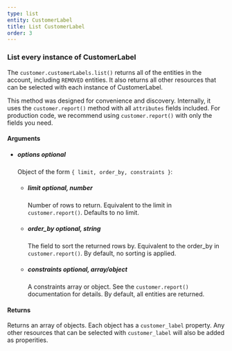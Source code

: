 ```yaml
---
type: list
entity: CustomerLabel 
title: List CustomerLabel 
order: 3
---
```


### List every instance of CustomerLabel 


The `customer.customerLabels.list()` returns all of the entities in the account, including `REMOVED` entities. It also returns all other resources that can be selected with each instance of CustomerLabel.

This method was designed for convenience and discovery. Internally, it uses the `customer.report()` method with all `attributes` fields included. For production code, we recommend using `customer.report()` with only the fields you need.


#### Arguments

- ##### options *optional*
    Object of the form `{ limit, order_by, constraints }`:
    - ##### limit *optional, number*
        Number of rows to return. Equivalent to the limit in `customer.report()`. Defaults to no limit.
    - ##### order_by *optional, string*
        The field to sort the returned rows by. Equivalent to the order_by in `customer.report()`. By default, no sorting is applied.
    - ##### constraints *optional, array/object*
        A constraints array or object. See the `customer.report()` documentation for details. By default, all entities are returned.


#### Returns

Returns an array of objects.
Each object has a `customer_label` property. Any other resources that can be selected with `customer_label` will also be added as properities.
